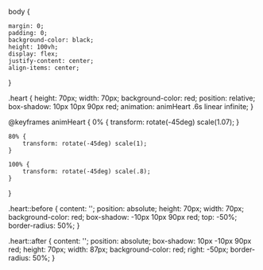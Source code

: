 <!DOCTYPE html>
<html lang="es">

<head>
    <meta charset="UTF-8">
    <meta http-equiv="X-UA-Compatible" content="IE=edge">
    <meta name="viewport" content="width=device-width, initial-scale=1.0">
    <link rel="stylesheet" href="style.css">
    <title>corazón con html y css</title>
</head>

<body>
    <div class="heart"></div>

</body>

</html>


body {

    margin: 0;
    padding: 0;
    background-color: black;
    height: 100vh;
    display: flex;
    justify-content: center;
    align-items: center;  
     
}
       


.heart {
    height: 70px;
    width: 70px;
    background-color: red;
    position: relative;
    box-shadow: 10px 10px 90px red;
    animation: animHeart .6s linear infinite;
}

@keyframes animHeart {
    0% {
        transform: rotate(-45deg) scale(1.07);
    }

    80% {
        transform: rotate(-45deg) scale(1);
    }

    100% {
        transform: rotate(-45deg) scale(.8);
    }
}


.heart::before {
    content: '';
    position: absolute;
    height: 70px;
    width: 70px;
    background-color: red;
    box-shadow: -10px 10px 90px red;
    top: -50%;
    border-radius: 50%;
}

.heart::after {
    content: '';
    position: absolute;
    box-shadow: 10px -10px 90px red;
    height: 70px;
    width: 87px;
    background-color: red;
    right: -50px;
    border-radius: 50%;
}
